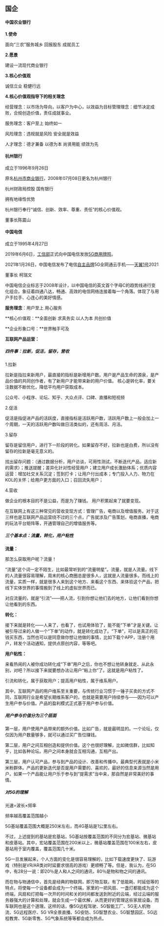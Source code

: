 ## 国企

#### 中国农业银行

**1.使命**

面向“三农”服务城乡 回报股东 成就员工

**2.愿景**

建设一流现代商业银行

**3.核心价值观**

诚信立业 稳健行远

**4.核心价值观指导下的相关理念**

经营理念：以市场为导向，以客户为中心，以效益为目标管理理念：细节决定成败，合规创造价值，责任成就事业。

服务理念：客户至上 始终如一

风险理念：违规就是风险 安全就是效益

人才理念：德才兼备 以德为本 尚贤用能 绩效为先



#### 杭州银行

成立于1996年9月26日

原名[杭州市商业银行](https://baike.baidu.com/item/杭州市商业银行)，2008年07月08日更名为杭州银行

杭州财政局控股   国有银行

拥有地缘性优势

杭州银行奉行“诚信、创新、效率、尊重、责任”的核心价值观。

董事长陈震山



#### 中国电信

成立于1995年4月27日

2019年6月6日，[工信部](https://baike.baidu.com/item/工信部/930732)正式向中国电信发放[5G商用牌照](https://baike.baidu.com/item/5G商用牌照/23539786)。

2021年1月26日，中国电信发布了电信[自主品牌](https://baike.baidu.com/item/自主品牌/8226446)5G全网通云手机——[天翼1号](https://baike.baidu.com/item/天翼1号/54261593)2021

董事长 柯瑞文

中国电信企业标志于2008年设计，以中国电信的英文首个字母C的趋势线进行变化组合。象征着四通八达，畅通、高效的电信网络连接着每一个角落。体现了与用户手拉手、心连心的美好情感。

**服务理念**：用户至上 用心服务

**核心价值观：**全面创新 求真务实 以人为本 共创价值

**企业形象口号：**世界触手可及

**互联网产品运营：**

##### 四件事：拉新，促活，留存，营收

1.拉新

拉新是指拉来新用户，最直接的指标是新增用户数。用户是产品生命的源泉，是产品价值的共同创作者，有了新用户才能带来新的用户价值。
核心是转化率，要关注数据不断优化，降低平均用户获取成本。

公众号、小程序、论坛、知乎、大众点评、口碑、直播和短视频

2.促活

促活是指促进产品的活跃度，直接指标是活跃用户数，活跃用户数上一般会加上一个周期，一天的活跃用户数叫做日活类似的，还有周活、月活。

3.留存

留存是留住用户，进行下一阶段的转化。如果留存不好，拉新也是白费，所以没有留存的拉新是毫无意义的。

找出留存问题：（通过数据分析，用户访谈，可用性测试，不断迭代产品，适应新的需求）；推送提醒；差异化针对性经营用户；建立用户成长激励体系；优质内容运营：增加社交关系沉淀；签到打卡；让用户付出成本；专门投入人力、物力在KOL的关怀；给用户更方面的入口；召回流失用户；

4.营收

做企业的根本目的不是公益，而是为了赚钱。
用户积累起来了就要变现。

在互联网上有这三种常见的营收变现方式：管理广告，电商以及增值服务。对于这三样也是互联网产品运营绕不过的三个点，广告就涉及广告策划，电商直播，电商的玩法平台矩阵等，开通管理自己的增值服务等。

##### 三个基本点：流量，转化，用户粘性

**流量：**

那怎么获取用户呢？流量！

“流量”这个词一定不陌生，比如最常听到的“流量明星”。流量，就是人流量。线下的人流量很容易理解，周末的核心商圈总是很多人，这就是人流量很多。而线上的流量，实质一样，就是很多人来到这个地方、来看这个东西、来体验这个产品，把线下实体世界的事情搬到了线上的虚拟世界而已。

对应流量的，就是“引流”——把人流，引到你想让他们去的地方，让他们看到你想让他看到的东西。

**转化：**

接下来就是转化——人来了，也看了，也试用体验了，能不能“下单”才是关键。让被引导过来的人做一个“下单”的动作，就是转化成功了。“下单”，可以是真正的花钱买东西，当然也可以是同意做你想让他做的事情，比如下载个APP，注册个用户，转发个活动通知，提供点原创内容，等等吧。

**用户粘性：**

来看热闹的人被你成功转化成“下单”用户之后，你也不想让他转身就走、从此永别，对吧？所以接下来就要想办法让用户“粘上你”了。这就是用户粘性了。

引流和转化，属于获取用户；提高用户粘性，属于维系用户。

其中，互联网产品的用户维系至关重要，与传统行业习惯于一锤子买卖的方式不同，互联网行业是希望长期维系客户的，也就是需要用户持续参与——因为可以产生用户参与价值。产品的盈利模式正式基于用户参与价值。

##### 用户参与价值分为三个层面

第一层，用户使用产品带来的额外价值。比如广告，就是最明显的。一个论坛，仅仅因为用户数量够多，就可以通过买广告位赚钱。

第二层，用户之间互相创造和提供价值。这个也很好理解，比如微信群，比如知乎，比如各种论坛。用户之间本身就会互相沟通，互相产出。

第三层，用户认可产品，参与到产品的设计、改善和传播中。最典型代表就是小米米粉群体。产品的更新迭代是否是用户需要的、喜欢的，最好的信息来源当然是用户。如果一个产品能让用户乐于参与到“提需求”当中来，那自然是非常美好的事情。

##### 对5G的理解

光速=波长×频率

频率越高覆盖范围越小

5G基站覆盖范围大概是250米左右，而4G基站是1公里左右。

不过，上述提到的基站是宏基站，5G基站按覆盖范围的不同分为宏基站、微基站和皮基站。其中，宏站覆盖范围在200米以上，微基站覆盖范围在100米左右，皮基站用于室内覆盖，覆盖范围几十米。

5G一旦发展起来，个人方面的变化是很容易理解的，比如下载速度更快了、玩游戏（特别是VR/AR类对时延要求很高的游戏）更顺畅了等。但是，我认为，在5G中，有28分一说：即20％是人和人之间的通讯，80％是物和物之间的通讯。

而在物与物通信中，首先是经典的物联网，即万物互联。有了低能耗、时延低等的特点，将使每一个设备都会成为一个终端，家里的一把风扇、一盏灯都能成为这个终端，风扇和灯把每一次开的时间和关的时间都发送到附近的云端，经过云端的服务器强大的计算和处理，就会生成一个最优解，从而更好的管理这些家居设备。而车联网也是这个道理。这样的话，像5G远程驾驶、5G智能工厂、5G无人机物流、5G远程医疗、5G VR全景直播、5G安防、5G智慧农业、5G智慧园区、5G远程教育、5G新零售、5G气象系统等等都会成为热点。



